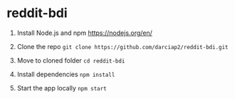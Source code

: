# reddit-bdi

1. Install Node.js and npm
https://nodejs.org/en/

2. Clone the repo
`git clone https://github.com/darciap2/reddit-bdi.git`

3. Move to cloned folder
`cd reddit-bdi`

4. Install dependencies
`npm install`

5. Start the app locally
`npm start`
